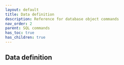 ```yaml
---
layout: default
title: Data definition
description: Reference for database object commands
nav_order: 2
parent: SQL commands
has_toc: true 
has_children: true
---
```


## Data definition

